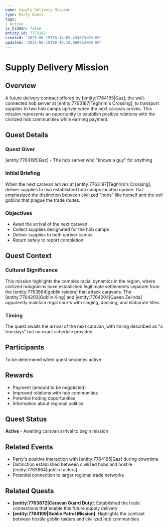 ```yaml
---
name: Supply Delivery Mission
type: Party Quest
tags:
- active
is_hidden: false
entity_id: 7773182
created: '2025-06-15T18:14:05.433673+00:00'
updated: '2025-06-15T18:46:18.660952+00:00'
---
```


# Supply Delivery Mission

## Overview
A future delivery contract offered by [entity:7764195|Gaz], the well-connected hob server at [entity:7763187|Teghrim's Crossing], to transport supplies to two hob camps upriver when the next caravan arrives. This mission represents an opportunity to establish positive relations with the civilized hob communities while earning payment.

## Quest Details

### Quest Giver
[entity:7764195|Gaz] - The hob server who "knows a guy" for anything

### Initial Briefing
When the next caravan arrives at [entity:7763187|Teghrim's Crossing], deliver supplies to two established hob camps located upriver. Gaz emphasized the distinction between civilized "hobs" like herself and the evil goblins that plague the trade routes.

### Objectives
- Await the arrival of the next caravan
- Collect supplies designated for the hob camps
- Deliver supplies to both upriver camps
- Return safely to report completion

## Quest Context

### Cultural Significance
This mission highlights the complex racial dynamics in the region, where civilized hobgoblins have established legitimate settlements separate from the [entity:7763864|goblin raiders] that attack caravans. The [entity:7764203|Goblin King] and [entity:7764204|Queen Zelinda] apparently maintain regal courts with singing, dancing, and elaborate titles.

### Timing
The quest awaits the arrival of the next caravan, with timing described as "a few days" but no exact schedule provided.

## Participants
To be determined when quest becomes active

## Rewards
- Payment (amount to be negotiated)
- Improved relations with hob communities
- Potential trading opportunities
- Information about regional politics

## Quest Status
**Active** - Awaiting caravan arrival to begin mission

## Related Events
- Party's positive interaction with [entity:7764195|Gaz] during downtime
- Distinction established between civilized hobs and hostile [entity:7763864|goblin raiders]
- Potential connection to larger regional trade networks

## Related Quests
- **[entity:7763872|Caravan Guard Duty]**: Established the trade connections that enable this future supply delivery
- **[entity:7764109|Goblin Patrol Mission]**: Highlights the contrast between hostile goblin raiders and civilized hob communities